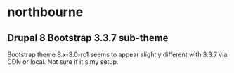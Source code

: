 # northbourne
## Drupal 8 Bootstrap 3.3.7 sub-theme
Bootstrap theme 8.x-3.0-rc1 seems to appear slightly different with 3.3.7 via CDN or local. Not sure if it's my setup.
